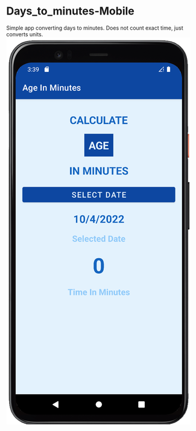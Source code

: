 # Days_to_minutes-Mobile
Simple app converting days to minutes. Does not count exact time, just converts units.
![](DOBCalc/images/Age_in_minutes_image.png)
